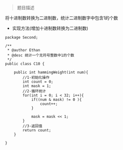 >题目描述

将十进制数转换为二进制数，统计二进制数字中包含1的个数

- 实现方法(增加十进制数转换为二进制数)

```
package Second;

/**
 * @author Ethan
 * @desc 统计一个无符号整数中1的个数 
 */
public class C10 {
	
	public int hammingWeight(int num){
		//1-初始化操作
		int count = 0;
		int mask = 1;
		//2-循环统计
		for(int i = 0; i < 32; i++){
			if((num & mask) != 0 ){
				count++;
			}
			
			mask = mask << 1;
		}
		//3-返回值
		return count;
	}
	
}
```

